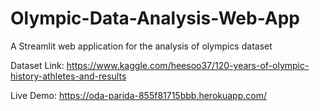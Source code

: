 # Olympic-Data-Analysis-Web-App

A Streamlit web application for the analysis of olympics dataset

Dataset Link: https://www.kaggle.com/heesoo37/120-years-of-olympic-history-athletes-and-results

Live Demo: https://oda-parida-855f81715bbb.herokuapp.com/
